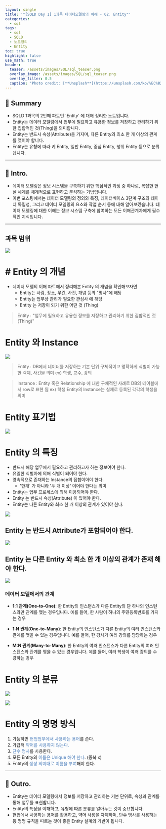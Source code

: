 ```yaml
---
layout: single
title: '"[SQLD Day 1] 1과목 데이터모델링의 이해 - 02. Entity"'
categories:
  - sql
tags:
  - sql
  - SQLD
  - 노트정리
  - Entity
toc: true
highlight: false
use_math: true
header:
  teaser: /assets/images/SQL/sql_teaser.png
  overlay_image: /assets/images/SQL/sql_teaser.png
  overlay_filter: 0.5
  caption: "Photo credit: [**Unsplash**](https://unsplash.com/ko/%EC%82%AC%EC%A7%84/XJXWbfSo2f0)"
---
```

## 🚦 Summary
- SQLD 1과목의 2번째 파트인 'Entity' 에 대해 정리한 노트입니다.
- Entity는 데이터 모델링에서 업무에 필요하고 유용한 정보를 저장하고 관리하기 위한 집합적인 것(Thing)을 의미합니다.
- Entity는 반드시 속성(Attribute)을 가지며, 다른 Entity와 최소 한 개 이상의 관계를 맺어야 합니다.
- Entity는 유형에 따라 키 Entity, 일반 Entity, 중심 Entity, 행위 Entity 등으로 분류됩니다.

---

## 📌 Intro.
- 데이터 모델링은 정보 시스템을 구축하기 위한 핵심적인 과정 중 하나로, 복잡한 현실 세계를 체계적으로 표현하고 분석하는 기법입니다. 
- 이번 포스팅에서는 데이터 모델링의 정의와 특징, 데이터베이스 3단계 구조와 데이터 독립성, 그리고 데이터 모델링의 요소와 작업 순서 등에 대해 알아보겠습니다. 데이터 모델링에 대한 이해는 정보 시스템 구축에 참여하는 모든 이해관계자에게 필수적인 지식입니다.

---
## 과목 범위
![](https://i.imgur.com/eHZvhcw.png)



# # Entity 의 개념
- 데이터 모델의 이해 파트에서 정리해본 Entity 의 개념을 확인해보자면 
	- Entity는 사람, 장소, 무건, 사건, 개념 등의 "명사"에 해당
	- Entity는 업무상 관리가 필요한 관심사 에 해당
	- Entity 는 저장이 되기 위한 어떤 것 (Thing)

> Entity : "업무에 필요하고 유용한 정보를 저장하고 관리하기 위한 집합적인 것(Thing)" 


# Entity 와 Instance
![](https://i.imgur.com/xIU1hQy.png)

> Entity : DB에서 데이터를 저장하는 기본 단위
> 구체적이고 명확하게 식별이 가능한 객체, 사건을 의미
> ex) 학생, 교수, 강의

> Instance : Entity 혹은 Relationship 에 대한 구체적인 사례로 DB의 테이블에서 row로 표현 됨
> ex) 학생 Entity의 Instance는 실제로 등록된 각각의 학생을 의미


# Entity 표기법
![](https://i.imgur.com/2YLkyQE.png)

# Entity 의 특징
- 반드시 해당 업무에서 필요하고 관리하고자 하는 정보여야 한다.
- 유일한 식별자에 의해 식별이 되어야 한다.
- 영속적으로 존재하는 Instance의 집합이어야 한다. 
	- '한개' 가 아니라 '두 개 이상' 이어야 한다는 의미
- Entity는 업무 프로세스에 의해 이용되어야 한다.
- Entity 는 반드시 속성(Attribute) 이 있어야 한다.
- Entity는 다른 Entity와 최소 한 개 이상의 관계가 있어야 한다.

![](https://i.imgur.com/1xg3VsW.png)

## Entity 는 반드시 Attribute가 포함되어야 한다.
![](https://i.imgur.com/84prDAs.png)


## Entity 는 다른 Entity 와 최소 한 개 이상의 관계가 존재 해야 한다.
![](https://i.imgur.com/WUUxtB4.png)


### 데이터 모델에서의 관계
- **1:1 관계(One-to-One)**: 한 Entity의 인스턴스가 다른 Entity의 단 하나의 인스턴스와만 관계를 맺는 경우입니다. 예를 들어, 한 사람이 하나의 주민등록번호를 가지는 경우
    
- **1:N 관계(One-to-Many)**: 한 Entity의 인스턴스가 다른 Entity의 여러 인스턴스와 관계를 맺을 수 있는 경우입니다. 예를 들어, 한 강사가 여러 강의를 담당하는 경우
    
- **M:N 관계(Many-to-Many)**: 한 Entity의 여러 인스턴스가 다른 Entity의 여러 인스턴스와 관계를 맺을 수 있는 경우입니다. 예를 들어, 여러 학생이 여러 강의를 수강하는 경우



# Entity 의 분류
![](https://i.imgur.com/HUmgVs9.png)

![](https://i.imgur.com/billRdT.png)


# Entity 의 명명 방식
1. 가능하면 <font color="#4f81bd">현업업무에서 사용하는 용어</font>를 쓴다.
2. 가급적 <font color="#4f81bd">약어를 사용하지 않는다.</font>
3. <font color="#4f81bd">단수 명사</font>를 사용한다.
4. 모든 Entity의 <font color="#4f81bd">이름은 Unique 해야 한다</font>. (중복 x)
5. Entity의 <font color="#4f81bd">생성 의미대로 이름을 부여</font>해야 한다.

---

## 🎈 Outro.
- Entity는 데이터 모델링에서 정보를 저장하고 관리하는 기본 단위로, 속성과 관계를 통해 업무를 표현합니다.
- Entity의 특징을 이해하고, 유형에 따른 분류를 알아두는 것이 중요합니다.
- 현업에서 사용하는 용어를 활용하고, 약어 사용을 자제하며, 단수 명사를 사용하는 등 명명 규칙을 따르는 것이 좋은 Entity 설계의 기반이 됩니다.

